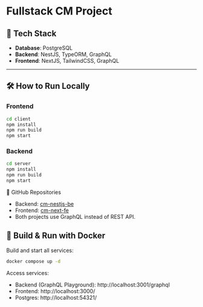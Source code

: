 # Fullstack CM Project

## 🚀 Tech Stack

-   **Database**: PostgreSQL
-   **Backend**: NestJS, TypeORM, GraphQL
-   **Frontend**: NextJS, TailwindCSS, GraphQL

---

## 🛠 How to Run Locally

### Frontend

```bash
cd client
npm install
npm run build
npm start
```

### Backend

```bash
cd server
npm install
npm run build
npm start
```

📂 GitHub Repositories

-   Backend: [cm-nestjs-be](github.com/giahuyday/cm-nestjs-be)
-   Frontend: [cm-next-fe](github.com/giahuyday/cm-next-fe)
-   Both projects use GraphQL instead of REST API.

## 🐳 Build & Run with Docker

Build and start all services:

```bash
docker compose up -d
```

Access services:

-   Backend (GraphQL Playground): http://localhost:3001/graphql
-   Frontend: http://localhost:3000/
-   Postgres: http://localhost:54321/
